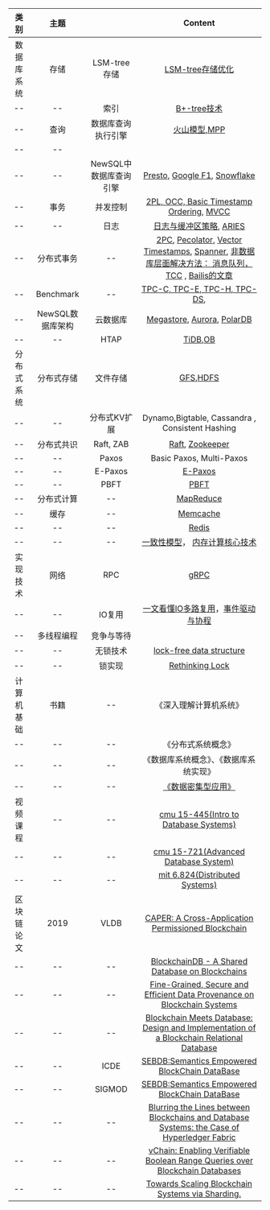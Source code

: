 类别 | 主题 |  | Content
:-:|:-:|:-:|:-:
数据库系统 | 存储| LSM-tree 存储| [LSM-tree存储优化](https://arxiv.org/abs/1812.07527) 
-- | --| 索引| [B+-tree技术](https://citeseerx.ist.psu.edu/viewdoc/download?doi=10.1.1.219.7269&rep=rep1&type=pdf)
-- | 查询| 数据库查询执行引擎| [火山模型,MPP](https://zhuanlan.zhihu.com/p/100949808 ) 
-- | -- |                        |                                                              
-- |--|NewSQL中数据库查询引擎| [Presto](https://prestosql.io/Presto_SQL_on_Everything.pdf), [Google F1](https://static.googleusercontent.com/media/research.google.com/zh-CN//pubs/archive/41344.pdf), [Snowflake](http://pages.cs.wisc.edu/~yxy/cs839-s20/papers/snowflake.pdf)
-- | 事务| 并发控制| [2PL, OCC, Basic Timestamp Ordering](https://www.guru99.com/dbms-concurrency-control.html), [MVCC](http://www.vldb.org/pvldb/vol10/p781-Wu.pdf)
-- | --| 日志| [日志与缓冲区策略](http://www.cs.washington.edu/education/courses/cse544/11wi/papers/franklin97.pdf), [ARIES](https://dl.acm.org/doi/10.1145/128765.128770) 
--|分布式事务 |--|[2PC](https://documentation.progress.com/output/ua/OpenEdge_latest/index.html#page/dmadm/how-the-database-engine-implements-two-phase-com.html), [Pecolator](https://research.google/pubs/pub36726/), [Vector Timestamps](https://www.cs.princeton.edu/courses/archive/fall18/cos418/docs/L4-vc.pdf), [Spanner](https://research.google/pubs/pub39966/), [非数据库层面解决方法： 消息队列， TCC](https://medium.com/@Alibaba_Cloud/breaking-the-limits-of-relational-databases-an-analysis-of-cloud-native-database-middleware-2-d3e790de0673) , [Bailis的文章](http://www.vldb.org/pvldb/vol7/p181-bailis.pdf)
--|Benchmark|--| [TPC-C, TPC-E, TPC-H, TPC-DS](http://www.tpc.org/tpcc/), 
-- |NewSQL数据库架构|云数据库|[Megastore](https://research.google/pubs/pub36971/), [Aurora](https://awsmedia.awsstatic-china.com/blog/2017/aurora-design-considerations-paper.pdf), [PolarDB](https://zhuanlan.zhihu.com/p/87934090)
--  |--|HTAP|[TiDB](http://www.vldb.org/pvldb/vol13/p3072-huang.pdf),[OB](https://github.com/oceanbase/oceanbase)
分布式系统 | 分布式存储| 文件存储 | [GFS](https://research.google.com/archive/gfs-sosp2003.pdf),[HDFS](https://ieeexplore.ieee.org/stamp/stamp.jsp?tp=&arnumber=5496972) 
--|--| 分布式KV扩展| Dynamo,Bigtable,  Cassandra , Consistent Hashing 
--|分布式共识| Raft, ZAB| [Raft](https://raft.github.io/raft.pdf), [Zookeeper](https://www.usenix.org/legacy/events/atc10/tech/full_papers/Hunt.pdf) 
--|--| Paxos | Basic Paxos, Multi-Paxos 
--|--| E-Paxos| [E-Paxos](https://www.cs.cmu.edu/~dga/papers/epaxos-sosp2013.pdf)
--|--| PBFT | [PBFT](http://nil.csail.mit.edu/6.824/2017/papers/castro-practicalbft.pdf) 
--     |    分布式计算    |           --           | [MapReduce](https://pdos.csail.mit.edu/6.824/papers/mapreduce.pdf) 
--     |       缓存       |           --           | [Memcache](https://pdos.csail.mit.edu/6.824/papers/memcache-fb.pdf) 
--     |        --        |           --           |           [Redis](https://redis.com/whitepapers/)            
--     |        --        |           --           | [一致性模型](https://zhuanlan.zhihu.com/p/48157076)， [内存计算核心技术](https://zhuanlan.zhihu.com/p/35668651) 
实现技术  |       网络       |          RPC           |[gRPC](https://grpc.io/) 
--|--|IO复用| [一文看懂IO多路复用](https://zhuanlan.zhihu.com/p/115220699)，[事件驱动与协程](https://zhuanlan.zhihu.com/p/31410589) 
--|多线程编程|竞争与等待|
--|--|无锁技术| [lock-free data structure](https://www.cnblogs.com/lucifer1982/archive/2009/04/08/1431992.html)
--|--|锁实现| [Rethinking Lock](https://zhuanlan.zhihu.com/p/179245291)
计算机基础|书籍|--|《深入理解计算机系统》
--|--|--|《分布式系统概念》
--|--|--|《数据库系统概念》、《数据库系统实现》
--|--|--|[《数据密集型应用》](http://ddia.vonng.com/#/)
视频课程|--|--|[cmu 15-445(Intro to Database Systems)](https://15445.courses.cs.cmu.edu/fall2022/)
--|--|--|[cmu 15-721(Advanced Database System)](https://15721.courses.cs.cmu.edu/spring2020/)
--|--|--|[mit 6.824(Distributed Systems)](https://pdos.csail.mit.edu/6.824/)
区块链论文|2019|VLDB|[CAPER: A Cross-Application Permissioned Blockchain](https://arxiv.org/pdf/1812.02386.pdf)
--|--|--|[BlockchainDB - A Shared Database on Blockchains](https://arxiv.org/pdf/1812.02386.pdf)
--|--|--|[Fine-Grained, Secure and Efficient Data Provenance on Blockchain Systems](https://arxiv.org/pdf/1812.02386.pdf)
--|--|--|[Blockchain Meets Database: Design and Implementation of a Blockchain Relational Database](https://arxiv.org/pdf/1812.02386.pdf)
--|--|ICDE|[SEBDB:Semantics Empowered BlockChain DataBase](https://arxiv.org/pdf/1812.02386.pdf)
--|--|SIGMOD|[SEBDB:Semantics Empowered BlockChain DataBase](https://arxiv.org/pdf/1812.02386.pdf)
--|--|--|[Blurring the Lines between Blockchains and Database Systems: the Case of Hyperledger Fabric](https://arxiv.org/pdf/1812.02386.pdf)
--|--|--|[vChain: Enabling Verifiable Boolean Range Queries over Blockchain Databases](https://arxiv.org/pdf/1812.02386.pdf)
--|--|--|[Towards Scaling Blockchain Systems via Sharding.](https://arxiv.org/pdf/1812.02386.pdf)
